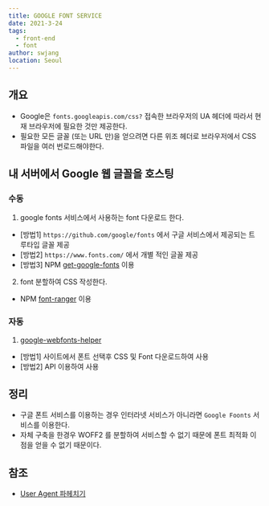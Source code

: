 ```yaml
---
title: GOOGLE FONT SERVICE
date: 2021-3-24
tags: 
  - front-end
  - font
author: swjang
location: Seoul  
---
```


## 개요
- Google은 `fonts.googleapis.com/css?` 접속한 브라우저의 UA 헤더에 따라서 현재 브라우저에 필요한 것만 제공한다. 
- 필요한 모든 글꼴 (또는 URL 만)을 얻으려면  다른 위조 헤더로 브라우저에서 CSS 파일을 여러 번로드해야한다.

## 내 서버에서 Google 웹 글꼴을 호스팅

### 수동
1. google fonts 서비스에서 사용하는 font 다운로드 한다.
 - [방법1] `https://github.com/google/fonts` 에서 구글 서비스에서 제공되는 트루타입 글꼴 제공
 - [방법2] `https://www.fonts.com/` 에서 개별 적인 글꼴 제공
 - [방법3] NPM [get-google-fonts](https://www.npmjs.com/package/get-google-fonts) 이용
2. font 분할하여 CSS 작성한다.
- NPM [font-ranger](https://www.npmjs.com/package/font-ranger) 이용

### 자동
1. [google-webfonts-helper](https://google-webfonts-helper.herokuapp.com/fonts)
 - [방법1] 사이트에서 폰트 선택후 CSS 및 Font 다운로드하여 사용
 - [방법2] API 이용하여 사용

## 정리
- 구글 폰트 서비스를 이용하는 경우 인터라넷 서비스가 아니라면 `Google Foonts` 서비스를 이용한다.
- 자체 구축을 한경우 WOFF2 를 분할하여 서비스할 수 없기 때문에 폰트 최적화 이점을 얻을 수 없기 때문이다.

## 참조

- [User Agent 파헤치기](https://unabated.tistory.com/entry/User-Agent-%ED%8C%8C%ED%97%A4%EC%B9%98%EA%B8%B0-navigatoruserAgent)